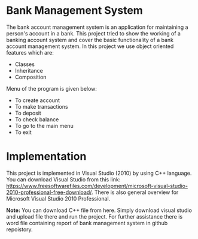 # Bank Management System
The bank account management system is an application for maintaining a person's account in a bank. This project tried to show the working of a banking account system and cover the basic functionality of a bank account management system. 
In this project we use object oriented features which are:
- Classes
- Inheritance
- Composition 

Menu of the program is given below:

- To create account
- To make transactions
- To deposit
- To check balance
- To go to the main menu
- To exit

# Implementation
This project is implemented in Visual Studio (2010) by using C++ language. You can download Visual Studio from this link: https://www.freesoftwarefiles.com/development/microsoft-visual-studio-2010-professional-free-download/. There is also general overview for Microsoft Visual Studio 2010 Professional.

**Note:** You can download C++ file from here. Simply download visual studio and upload file there and run the project. For further assistance there is word file containing report of bank management system in github repoistory.
